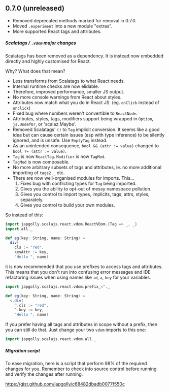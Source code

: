 ## 0.7.0 (unreleased)

* Removed deprecated methods marked for removal in 0.7.0.
* Moved `.experiment` into a new module "extras".
* More supported React tags and attributes.

##### Scalatags / `.vdom` major changes
Scalatags has been removed as a dependency.
It is instead now embedded directly and highly customised for React.

Why? What does that mean?

* Less transforms from Scalatags to what React needs.
* Internal runtime checks are now elidable.
* Therefore, improved performance, smaller JS output.
* No more console warnings from React about styles.
* Attributes now match what you do in React JS. (eg. `onClick` instead of `onclick`)
* Fixed bug where numbers weren't convertible to `ReactNode`.
* Attributes, styles, tags, modifiers support being wrapped in `Option`, `js.UndefOr`, or 'scalaz.Maybe'.
* Removed Scalatags' `()` to `Tag` implicit conversion. It seems like a good idea but can cause certain issues
  (esp with type inference) to be silently ignored, and is unsafe. Use `EmptyTag` instead.
* As an unintended consequence, `bool && (attr := value)` changed to `bool ?= (attr := value)`.
* `Tag` is now `ReactTag`. `Modifier` is now `TagMod`.
* `TagMod` is now composable.
* No more arbitrary subsets of tags and attributes, ie. no more additional importing of `tags2._` etc.
* There are now well-organised modules for imports. This...
  1. Fixes bug with conflicting types for `Tag` being imported.
  2. Gives you the ability to opt-out of messy namespace pollution.
  3. Gives you control to import types, implicits, tags, attrs, styles, separately.
  4. Gives you control to build your own modules.

So instead of this:
```scala
import japgolly.scalajs.react.vdom.ReactVDom.{Tag => _, _}
import all._

def eg(key: String, name: String) =
  div(
    cls := "red",
    keyAttr := key,
    "Hello ", name)
```

it is now recommended that you use prefixes to access tags and attributes.
This means that you don't run into confusing error messages and IDE refactoring issues when using names like
`id`, `a`, `key` for your variables.
```scala
import japgolly.scalajs.react.vdom.prefix_<^._

def eg(key: String, name: String) =
  <.div(
    ^.cls := "red",
    ^.key := key,
    "Hello ", name)
```

If you prefer having all tags and attributes in scope without a prefix, then you can still do that.
Just change your two `vdom` imports to this one:
```scala
import japgolly.scalajs.react.vdom.all._
```

##### Migration script
To ease migration, here is a script that perform 98% of the required changes for you.
Remember to check into source control before running and verify the changes after running.

https://gist.github.com/japgolly/c68482dbadb0077f550c
